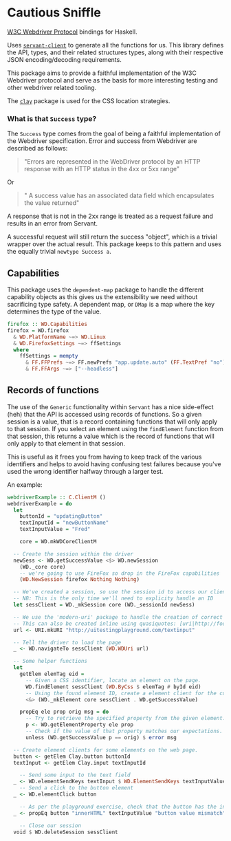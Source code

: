# Cautious Sniffle

[W3C Webdriver Protocol](https://w3c.github.io/webdriver/) bindings for Haskell.

Uses [`servant-client`](https://hackage.haskell.org/package/servant-client) to generate
all the functions for us. This library defines the API, types, and their related
structures types, along with their respective JSON encoding/decoding requirements.

This package aims to provide a faithful implementation of the W3C Webdriver protocol and
serve as the basis for more interesting testing and other webdriver related tooling.

The [`clay`](https://hackage.haskell.org/package/clay) package is used for the CSS
location strategies.

### What is that `Success` type?

The `Success` type comes from the goal of being a faithful implementation of the Webdriver
specification. Error and success from Webdriver are described as follows:

> "Errors are represented in the WebDriver protocol by an HTTP response with an HTTP status in the 4xx or 5xx range"

Or

> " A success value has an associated data field which encapsulates the value returned"

A response that is not in the 2xx range is treated as a request failure and results in an
error from Servant. 

A successful request will still return the success "object", which is a trivial wrapper
over the actual result. This package keeps to this pattern and uses the equally trivial `newtype Success a`.

## Capabilities

This package uses the `dependent-map` package to handle the different capability objects
as this gives us the extensibility we need without sacrificing type safety. A dependent
map, or `DMap` is a map where the key determines the type of the value.

```haskell
firefox :: WD.Capabilities
firefox = WD.firefox
  & WD.PlatformName ~=> WD.Linux
  & WD.FirefoxSettings ~=> ffSettings
  where
    ffSettings = mempty
      & FF.FFPrefs ~=> FF.newPrefs "app.update.auto" (FF.TextPref "no")
      & FF.FFArgs ~=> ["--headless"]
```


## Records of functions

The use of the `Generic` functionality within `Servant` has a nice side-effect (heh) that
the API is accessed using records of functions. So a given session is a value, that is a
record containing functions that will only apply to that session. If you select an element
using the `findElement` function from that session, this returns a value which is the
record of functions that will only apply to that element in that session.

This is useful as it frees you from having to keep track of the various identifiers and
helps to avoid having confusing test failures because you've used the wrong identifier
halfway through a larger test.

An example:

```haskell
webdriverExample :: C.ClientM ()
webdriverExample = do
  let
    buttonId = "updatingButton"
    textInputId = "newButtonName"
    textInputValue = "Fred"

    core = WD.mkWDCoreClientM

  -- Create the session within the driver
  newSess <- WD.getSuccessValue <$> WD.newSession
    (WD._core core)
    -- we're going to use FireFox so drop in the FireFox capabilities
    (WD.NewSession firefox Nothing Nothing)

  -- We've created a session, so use the session id to access our client.
  -- NB: This is the only time we'll need to explicity handle an ID
  let sessClient = WD._mkSession core (WD._sessionId newSess)

  -- We use the 'modern-uri' package to handle the creation of correct URLs
  -- This can also be created inline using quasiquotes: [uri|http://foo.com.au|]
  url <- URI.mkURI "http://uitestingplayground.com/textinput"

  -- Tell the driver to load the page
  _ <- WD.navigateTo sessClient (WD.WDUri url)

  -- Some helper functions
  let
    getElem elemTag eid =
      -- Given a CSS identifier, locate an element on the page.
      WD.findElement sessClient (WD.ByCss $ elemTag # byId eid)
      -- Using the found element ID, create a element client for the current session.
      <&> (WD._mkElement core sessClient . WD.getSuccessValue)

    propEq ele prop orig msg = do
      -- Try to retrieve the specified property from the given element.
      p <- WD.getElementProperty ele prop
      -- Check if the value of that property matches our expectations.
      unless (WD.getSuccessValue p == orig) $ error msg

  -- Create element clients for some elements on the web page.
  button <- getElem Clay.button buttonId
  textInput <- getElem Clay.input textInputId

    -- Send some input to the text field
  _ <- WD.elementSendKeys textInput $ WD.ElementSendKeys textInputValue
    -- Send a click to the button element
  _ <- WD.elementClick button

    -- As per the playground exercise, check that the button has the input text as the new value.
  _ <- propEq button "innerHTML" textInputValue "button value mismatch"

    -- Close our session
  void $ WD.deleteSession sessClient
```
